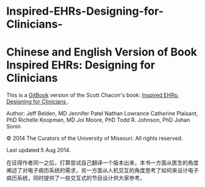 # Inspired-EHRs-Designing-for-Clinicians-
Chinese and English Version of Book Inspired EHRs: Designing for Clinicians 
======

This is a [GitBook](https://www.gitbook.io) version of the Scott Chacon's book: [Inspired EHRs: Designing for Clinicians ](http://inspiredehrs.org/).


Author:
    Jeff Belden, MD
    Jennifer Patel
    Nathan Lowrance
    Catherine Plaisant, PhD
    Richelle Koopman, MD
    Joi Moore, PhD
    Todd R. Johnson, PhD
    Juhan Sonin

© 2014 The Curators of the University of Missouri. All rights reserved.

Last updated 5 Aug 2014.


在征得作者同一之后，打算尝试自己翻译一个版本出来，本书一方面从医生的角度阐述了对电子病历系统的需求，另一方面从人机交互的角度思考了如何来设计电子病历系统，同时提供了一些交互式的节目设计供大家参考。
